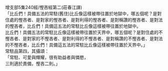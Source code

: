 增支部5集240經/慳吝經第二(莊春江譯)  
「比丘們！具備五法的常駐(舊住)比丘像這樣被帶往置於地獄中，哪五個呢？是對住處的慳吝者、是對家的慳吝者、是對利得的慳吝者、是對稱讚的慳吝者、是對法的慳吝者，比丘們！具備這五法的常駐比丘像這樣被帶往置於地獄中。  
比丘們！具備五法的常駐比丘像這樣被帶往置於天界中，哪五個呢？是對住處的不慳吝者、是對家的不慳吝者、是對利得的不慳吝者、是對稱讚的不慳吝者、是對法的不慳吝者，比丘們！具備這五法的常駐比丘像這樣被帶往置於天界中。」  
常駐品第四，其攝頌：  
「常駐、可愛與輝耀，很有助益者與憐愍，  
三則適於責備，慳吝二則。」  
  
  

